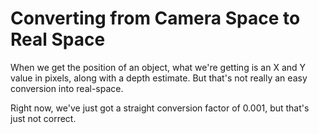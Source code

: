 # Converting from Camera Space to Real Space

When we get the position of an object, what we're getting is an X and Y value in pixels, along with a depth estimate.  But that's not really an easy conversion into real-space.

Right now, we've just got a straight conversion factor of 0.001, but that's just not correct.